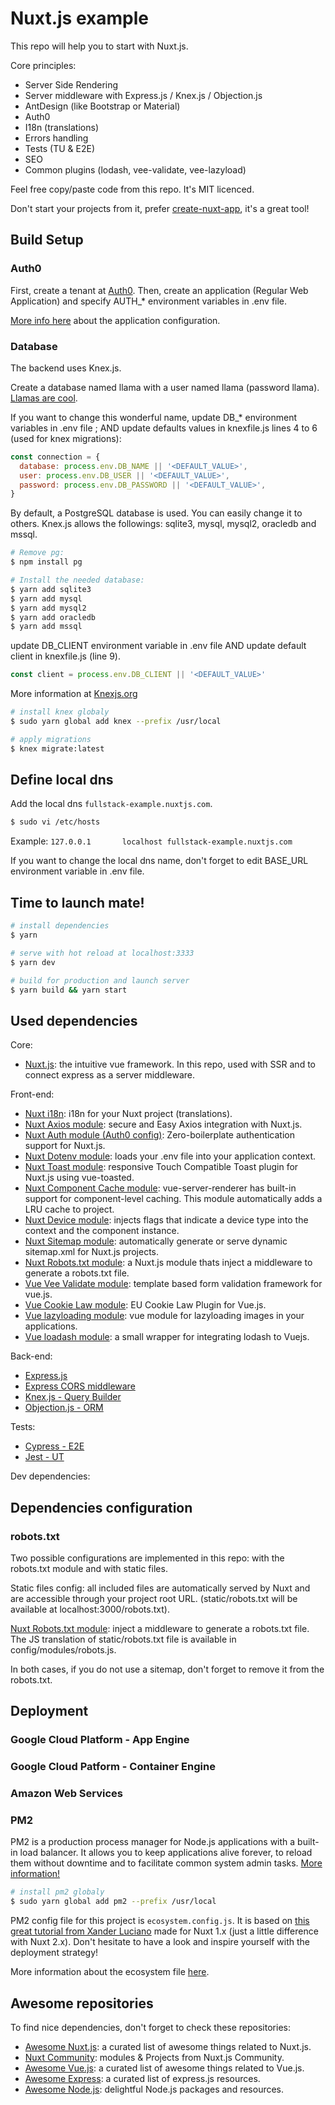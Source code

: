 # Nuxt.js example

This repo will help you to start with Nuxt.js.

Core principles:

- Server Side Rendering
- Server middleware with Express.js / Knex.js / Objection.js
- AntDesign (like Bootstrap or Material)
- Auth0
- I18n (translations)
- Errors handling
- Tests (TU & E2E)
- SEO
- Common plugins (lodash, vee-validate, vee-lazyload)

Feel free copy/paste code from this repo. It's MIT licenced.

Don't start your projects from it, prefer [create-nuxt-app](https://nuxtjs.org/guide/installation/), it's a great tool!

## Build Setup

### Auth0

First, create a tenant at [Auth0](https://auth0.com/). Then, create an application (Regular Web Application) and specify AUTH_* environment variables in .env file.

[More info here](https://github.com/nuxt/example-auth0) about the application configuration.


### Database

The backend uses Knex.js.

Create a database named llama with a user named llama (password llama). [Llamas are cool](https://www.google.com/search?q=llamas+are+cool&client=ubuntu&hs=lQZ&channel=fs&sxsrf=ALeKk01zsVfskwVjzpVteAVe606DN-oXHw:1591200887270&source=lnms&tbm=isch&sa=X&ved=2ahUKEwjznZudhebpAhVFxIUKHWNYChEQ_AUoAXoECA4QAw&biw=1853&bih=922).

If you want to change this wonderful name, update DB_* environment variables in .env file ; AND update defaults values in knexfile.js lines 4 to 6 (used for knex migrations):
```javascript
const connection = {
  database: process.env.DB_NAME || '<DEFAULT_VALUE>',
  user: process.env.DB_USER || '<DEFAULT_VALUE>',
  password: process.env.DB_PASSWORD || '<DEFAULT_VALUE>',
}
```

By default, a PostgreSQL database is used. You can easily change it to others. Knex.js allows the followings: sqlite3, mysql, mysql2, oracledb and mssql.

```bash
# Remove pg:
$ npm install pg

# Install the needed database:
$ yarn add sqlite3
$ yarn add mysql
$ yarn add mysql2
$ yarn add oracledb
$ yarn add mssql
```

update DB_CLIENT environment variable in .env file AND update default client in knexfile.js (line 9).
```javascript
const client = process.env.DB_CLIENT || '<DEFAULT_VALUE>'
```

More information at [Knexjs.org](http://knexjs.org/)

```bash
# install knex globaly
$ sudo yarn global add knex --prefix /usr/local

# apply migrations
$ knex migrate:latest
```

## Define local dns

Add the local dns `fullstack-example.nuxtjs.com`.

```bash
$ sudo vi /etc/hosts
```

Example: `127.0.0.1       localhost fullstack-example.nuxtjs.com`

If you want to change the local dns name, don't forget to edit BASE_URL environment variable in .env file.

## Time to launch mate!

```bash
# install dependencies
$ yarn

# serve with hot reload at localhost:3333
$ yarn dev

# build for production and launch server
$ yarn build && yarn start
```

## Used dependencies

Core:
- [Nuxt.js](https://nuxtjs.org): the intuitive vue framework. In this repo, used with SSR and to connect express as a server middleware.

Front-end:
- [Nuxt i18n](https://github.com/nuxt-community/nuxt-i18n): i18n for your Nuxt project (translations).
- [Nuxt Axios module](https://github.com/nuxt-community/axios-module/): secure and Easy Axios integration with Nuxt.js.
- [Nuxt Auth module (Auth0 config)](https://auth.nuxtjs.org/): Zero-boilerplate authentication support for Nuxt.js.
- [Nuxt Dotenv module](https://github.com/nuxt-community/dotenv-module): loads your .env file into your application context.
- [Nuxt Toast module](https://github.com/nuxt-community/modules/tree/master/packages/toast): responsive Touch Compatible Toast plugin for Nuxt.js using vue-toasted.
- [Nuxt Component Cache module](https://github.com/nuxt-community/modules/tree/master/packages/component-cache): vue-server-renderer has built-in support for component-level caching. This module automatically adds a LRU cache to project.
- [Nuxt Device module](https://github.com/nuxt-community/device-module): injects flags that indicate a device type into the context and the component instance.
- [Nuxt Sitemap module](https://github.com/nuxt-community/sitemap-module): automatically generate or serve dynamic sitemap.xml for Nuxt.js projects.
- [Nuxt Robots.txt module](https://github.com/nuxt-community/robots-module): a Nuxt.js module thats inject a middleware to generate a robots.txt file.
- [Vue Vee Validate module](https://logaretm.github.io/vee-validate/): template based form validation framework for vue.js.
- [Vue Cookie Law module](https://github.com/apertureless/vue-cookie-law): EU Cookie Law Plugin for Vue.js.
- [Vue lazyloading module](https://github.com/hilongjw/vue-lazyload): vue module for lazyloading images in your applications.
- [Vue loadash module](https://github.com/Ewocker/vue-lodash): a small wrapper for integrating lodash to Vuejs.

Back-end:
- [Express.js](https://expressjs.com/)
- [Express CORS middleware](https://expressjs.com/en/resources/middleware/cors.html)
- [Knex.js - Query Builder](http://knexjs.org/)
- [Objection.js - ORM](https://vincit.github.io/objection.js/)

Tests:
- [Cypress - E2E](https://www.cypress.io/)
- [Jest - UT](https://jestjs.io/)

Dev dependencies:

## Dependencies configuration

### robots.txt

Two possible configurations are implemented in this repo: with the robots.txt module and with static files.

Static files config: all included files are automatically served by Nuxt and are accessible through your project root URL. (static/robots.txt will be available at localhost:3000/robots.txt).

[Nuxt Robots.txt module](https://github.com/nuxt-community/robots-module): inject a middleware to generate a robots.txt file. The JS translation of static/robots.txt file is available in config/modules/robots.js.

In both cases, if you do not use a sitemap, don't forget to remove it from the robots.txt.

## Deployment

### Google Cloud Platform - App Engine


### Google Cloud Patform - Container Engine


### Amazon Web Services


### PM2
PM2 is a production process manager for Node.js applications with a built-in load balancer. It allows you to keep applications alive forever, to reload them without downtime and to facilitate common system admin tasks. [More information!](https://github.com/Unitech/pm2)

```bash
# install pm2 globaly
$ sudo yarn global add pm2 --prefix /usr/local
```

PM2 config file for this project is `ecosystem.config.js`. It is based on [this great tutorial from Xander Luciano](https://medium.com/@vipercodegames/nuxt-deploy-809eda0168fc) made for Nuxt 1.x (just a little difference with Nuxt 2.x). Don't hesitate to have a look and inspire yourself with the deployment strategy!

More information about the ecosystem file [here](https://pm2.keymetrics.io/docs/usage/application-declaration/#ecosystem-file).

## Awesome repositories

To find nice dependencies, don't forget to check these repositories:
- [Awesome Nuxt.js](https://github.com/nuxt-community/awesome-nuxt): a curated list of awesome things related to Nuxt.js.
- [Nuxt Community](https://github.com/nuxt-community/): modules & Projects from Nuxt.js Community.
- [Awesome Vue.js](https://github.com/vuejs/awesome-vue): a curated list of awesome things related to Vue.js.
- [Awesome Express](https://github.com/rajikaimal/awesome-express): a curated list of express.js resources.
- [Awesome Node.js](https://github.com/sindresorhus/awesome-nodejs): delightful Node.js packages and resources.
